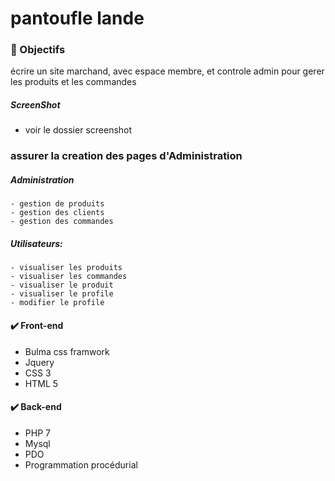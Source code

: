 
# pantoufle lande

### :large_blue_circle: Objectifs
écrire un site marchand, avec espace membre, et controle admin pour gerer les produits et les commandes

##### ScreenShot
  - voir le dossier screenshot

### assurer la creation des pages d'Administration

##### Administration  
    - gestion de produits
    - gestion des clients
    - gestion des commandes

##### Utilisateurs:
    - visualiser les produits
    - visualiser les commandes
    - visualiser le produit
    - visualiser le profile
    - modifier le profile

#### :heavy_check_mark: Front-end

  - Bulma css framwork
  - Jquery
  - CSS 3
  - HTML 5

#### :heavy_check_mark: Back-end

  - PHP 7
  - Mysql
  - PDO
  - Programmation procédurial
